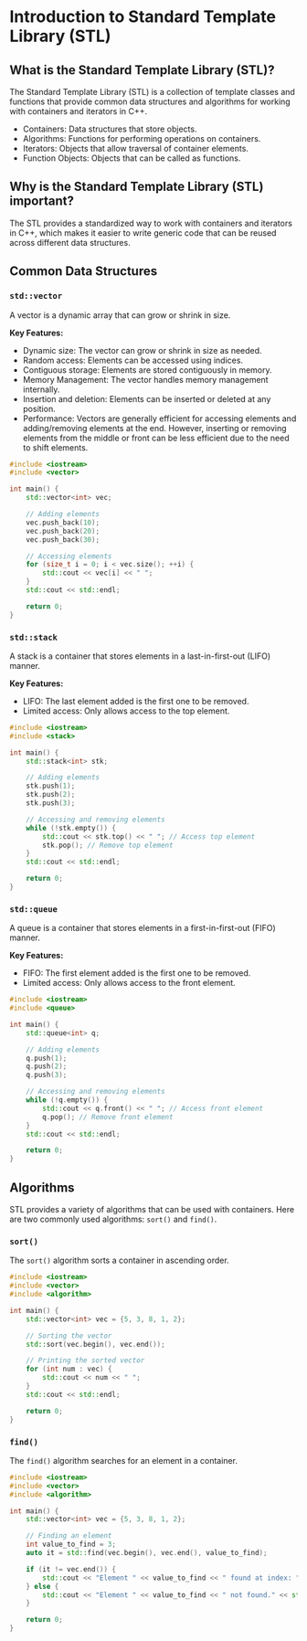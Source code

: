 # Introduction to Standard Template Library (STL)

## What is the Standard Template Library (STL)?

The Standard Template Library (STL) is a collection of template classes and functions that provide common data structures and algorithms for working with containers and iterators in C++.

- Containers: Data structures that store objects.
- Algorithms: Functions for performing operations on containers.
- Iterators: Objects that allow traversal of container elements.
- Function Objects: Objects that can be called as functions.

## Why is the Standard Template Library (STL) important?

The STL provides a standardized way to work with containers and iterators in C++, which makes it easier to write generic code that can be reused across different data structures.

## Common Data Structures

### `std::vector`

A vector is a dynamic array that can grow or shrink in size.

**Key Features:**

- Dynamic size: The vector can grow or shrink in size as needed.
- Random access: Elements can be accessed using indices.
- Contiguous storage: Elements are stored contiguously in memory.
- Memory Management: The vector handles memory management internally.
- Insertion and deletion: Elements can be inserted or deleted at any position.
- Performance: Vectors are generally efficient for accessing elements and adding/removing elements at the end. However, inserting or removing elements from the middle or front can be less efficient due to the need to shift elements.

```cpp
#include <iostream>
#include <vector>

int main() {
    std::vector<int> vec;

    // Adding elements
    vec.push_back(10);
    vec.push_back(20);
    vec.push_back(30);

    // Accessing elements
    for (size_t i = 0; i < vec.size(); ++i) {
        std::cout << vec[i] << " ";
    }
    std::cout << std::endl;

    return 0;
}
```

### `std::stack`

A stack is a container that stores elements in a last-in-first-out (LIFO) manner.

**Key Features:**

- LIFO: The last element added is the first one to be removed.
- Limited access: Only allows access to the top element.
  
```cpp
#include <iostream>
#include <stack>

int main() {
    std::stack<int> stk;

    // Adding elements
    stk.push(1);
    stk.push(2);
    stk.push(3);

    // Accessing and removing elements
    while (!stk.empty()) {
        std::cout << stk.top() << " "; // Access top element
        stk.pop(); // Remove top element
    }
    std::cout << std::endl;

    return 0;
}
```

### `std::queue`

A queue is a container that stores elements in a first-in-first-out (FIFO) manner.

**Key Features:**

- FIFO: The first element added is the first one to be removed.
- Limited access: Only allows access to the front element.
  
```cpp
#include <iostream>
#include <queue>

int main() {
    std::queue<int> q;

    // Adding elements
    q.push(1);
    q.push(2);
    q.push(3);

    // Accessing and removing elements
    while (!q.empty()) {
        std::cout << q.front() << " "; // Access front element
        q.pop(); // Remove front element
    }
    std::cout << std::endl;

    return 0;
}
```

## Algorithms

STL provides a variety of algorithms that can be used with containers. Here are two commonly used algorithms: `sort()` and `find()`.

### `sort()`

The `sort()` algorithm sorts a container in ascending order.

```cpp
#include <iostream>
#include <vector>
#include <algorithm>

int main() {
    std::vector<int> vec = {5, 3, 8, 1, 2};

    // Sorting the vector
    std::sort(vec.begin(), vec.end());

    // Printing the sorted vector
    for (int num : vec) {
        std::cout << num << " ";
    }
    std::cout << std::endl;

    return 0;
}
```

### `find()`

The `find()` algorithm searches for an element in a container.

```cpp
#include <iostream>
#include <vector>
#include <algorithm>

int main() {
    std::vector<int> vec = {5, 3, 8, 1, 2};

    // Finding an element
    int value_to_find = 3;
    auto it = std::find(vec.begin(), vec.end(), value_to_find);

    if (it != vec.end()) {
        std::cout << "Element " << value_to_find << " found at index: " << std::distance(vec.begin(), it) << std::endl;
    } else {
        std::cout << "Element " << value_to_find << " not found." << std::endl;
    }

    return 0;
}
```
